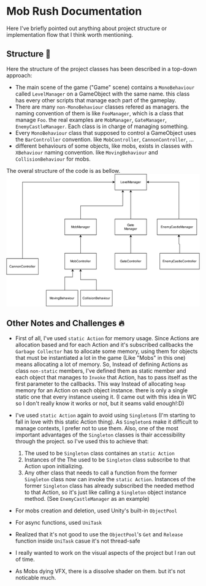 
  # Mob Rush Documentation  
  Here I've briefly pointed out anything about project structure or implementation flow that I think worth mentioning.
  
  ## Structure 🚀  
  Here the structure of the project classes has been described in a top-down approach:
  - The main scene of the game ("Game" scene) contains a `MonoBehaviour` called `LevelManager` on a GameObject with the same name. this class has every other scripts that manage each part of the gameplay.
  - There are many `non-MonoBehaviour` classes refered as managers. the naming convention of them is like `FooManager`, which is a class that manage `Foo`. the real examples are `MobManager`, `GateManager`, `EnemyCastleManager`. Each class is in charge of managing something.
  - Every `MonoBehaviour` class that supposed to control a GameObject uses the `BarController` convention. like `MobController`, `CannonController`, ...
  - different behaviours of some objects, like mobs, exists in classes with `XBehaviour` naming convention. like `MovingBehaviour` and `CollisionBehaviour` for mobs.

  The overal structure of the code is as bellow.  
  ![Alt](Structure.jpg)
  
  ## Other Notes and Challenges 🔥  
  - First of all, I've used `static Action` for memory usage. Since Actions are allocation based and for each Action and it's subscribed callbacks the `Garbage Collector` has to allocate some memory, using them for objects that must be instantiated a lot in the game (Like "Mobs" in this one) means allocating a lot of memory. So, Instead of defining Actions as class `non-static` members, I've defined them as static member and each object that manages to `Invoke` that Action, has to pass itself as the first parameter to the callbacks. This way Instead of allocating `heap` memory for an Action on each object instance. there is only a single static one that every instance useing it. (I came out with this idea in WC so I don't really know it works or not, but it seams valid enough!:D)
  - I've used `static Action` again to avoid using `Singleton`s (I'm starting to fall in love with this static Action thing). As `Singleton`s make it difficult to manage contexts, I prefer not to use them. Also, one of the most important advantages of the `Singleton` classes is thair accessibility through the project. so I've used this to achieve that:
  
      1. The used to be `Singleton` class containes an `static Action`
      2. Instances of the The used to be `Singleton` class subscribe to that Action upon initializing.
      3. Any other class that needs to call a function from the former `Singleton` class now can invoke the `static Action`. Instances of the former `Singleton` class has already subscribed the needed method to that Action, so it's just like calling a `Singleton` object instance method. (See `EnemyCastleManager` as an example) 

  - For mobs creation and deletion, used Unity's built-in `ObjectPool`
  - For async functions, used `UniTask`
  - Realized that it's not good to use the `ObjectPool`'s `Get` and `Release` function inside `UniTask` casue it's not thread-safe
  - I really wanted to work on the visual aspects of the project but I ran out of time.
  - As Mobs dying VFX, there is a dissolve shader on them. but it's not noticable much.
